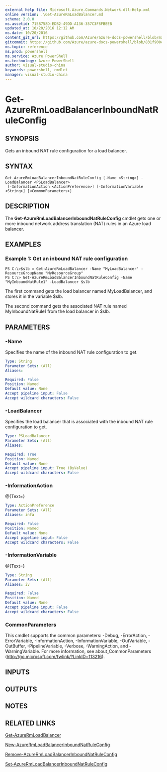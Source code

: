 ```yaml
---
external help file: Microsoft.Azure.Commands.Network.dll-Help.xml
online version: .\Get-AzureRmLoadBalancer.md
schema: 2.0.0
ms.assetid: 7158758D-EDB2-49DD-A136-357C3F8FBEEB
updated_at: 10/20/2016 12:12 AM
ms.date: 10/20/2016
content_git_url: https://github.com/Azure/azure-docs-powershell/blob/master/azureps-cmdlets-docs/ResourceManager/AzureRM.Network/v1.0.13/Get-AzureRmLoadBalancerInboundNatRuleConfig.md
gitcommit: https://github.com/Azure/azure-docs-powershell/blob/831f900c1a4babea8fcc8817cfbc25252a1aa872/azureps-cmdlets-docs/ResourceManager/AzureRM.Network/v1.0.13/Get-AzureRmLoadBalancerInboundNatRuleConfig.md
ms.topic: reference
ms.prod: powershell
ms.service: Azure PowerShell
ms.technology: Azure PowerShell
author: visual-studio-china
keywords: powershell, cmdlet
manager: visual-studio-china
---
```


# Get-AzureRmLoadBalancerInboundNatRuleConfig

## SYNOPSIS
Gets an inbound NAT rule configuration for a load balancer.

## SYNTAX

```
Get-AzureRmLoadBalancerInboundNatRuleConfig [-Name <String>] -LoadBalancer <PSLoadBalancer>
 [-InformationAction <ActionPreference>] [-InformationVariable <String>] [<CommonParameters>]
```

## DESCRIPTION
The **Get-AzureRmLoadBalancerInboundNatRuleConfig** cmdlet gets one or more inbound network address translation (NAT) rules in an Azure load balancer.

## EXAMPLES

### Example 1: Get an inbound NAT rule configuration
```
PS C:\>$slb = Get-AzureRmLoadBalancer -Name "MyLoadBalancer" -ResourceGroupName "MyResourceGroup"
PS C:\> Get-AzureRmLoadBalancerInboundNatRuleConfig -Name "MyInboundNatRule1" -LoadBalancer $slb
```

The first command gets the load balancer named MyLoadBalancer, and stores it in the variable $slb.

The second command gets the associated NAT rule named MyInboundNatRule1 from the load balancer in $slb.

## PARAMETERS

### -Name
Specifies the name of the inbound NAT rule configuration to get.

```yaml
Type: String
Parameter Sets: (All)
Aliases: 

Required: False
Position: Named
Default value: None
Accept pipeline input: False
Accept wildcard characters: False
```

### -LoadBalancer
Specifies the load balancer that is associated with the inbound NAT rule configuration to get.

```yaml
Type: PSLoadBalancer
Parameter Sets: (All)
Aliases: 

Required: True
Position: Named
Default value: None
Accept pipeline input: True (ByValue)
Accept wildcard characters: False
```

### -InformationAction
@{Text=}

```yaml
Type: ActionPreference
Parameter Sets: (All)
Aliases: infa

Required: False
Position: Named
Default value: None
Accept pipeline input: False
Accept wildcard characters: False
```

### -InformationVariable
@{Text=}

```yaml
Type: String
Parameter Sets: (All)
Aliases: iv

Required: False
Position: Named
Default value: None
Accept pipeline input: False
Accept wildcard characters: False
```

### CommonParameters
This cmdlet supports the common parameters: -Debug, -ErrorAction, -ErrorVariable, -InformationAction, -InformationVariable, -OutVariable, -OutBuffer, -PipelineVariable, -Verbose, -WarningAction, and -WarningVariable. For more information, see about_CommonParameters (http://go.microsoft.com/fwlink/?LinkID=113216).

## INPUTS

## OUTPUTS

## NOTES

## RELATED LINKS

[Get-AzureRmLoadBalancer](.\Get-AzureRmLoadBalancer.md)

[New-AzureRmLoadBalancerInboundNatRuleConfig](.\New-AzureRmLoadBalancerInboundNatRuleConfig.md)

[Remove-AzureRmLoadBalancerInboundNatRuleConfig](.\Remove-AzureRmLoadBalancerInboundNatRuleConfig.md)

[Set-AzureRmLoadBalancerInboundNatRuleConfig](.\Set-AzureRmLoadBalancerInboundNatRuleConfig.md)


